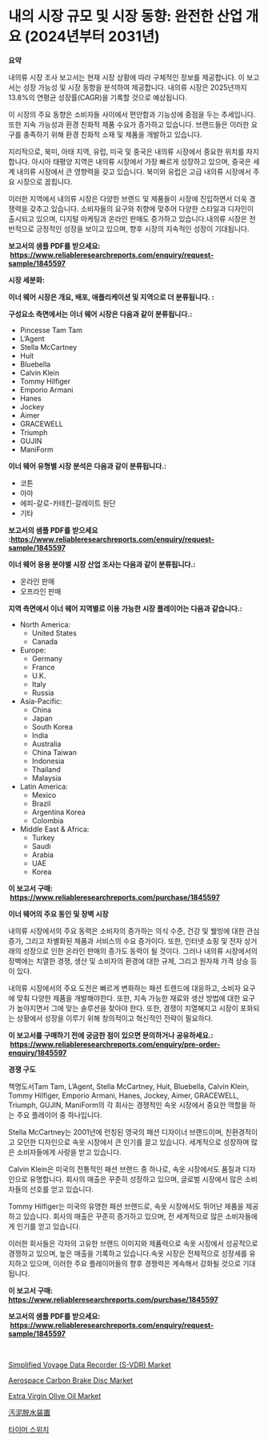 <p><h1>내의 시장 규모 및 시장 동향: 완전한 산업 개요 (2024년부터 2031년)</h1></p><p><strong>요약</strong></p>
<p><p>내의류 시장 조사 보고서는 현재 시장 상황에 따라 구체적인 정보를 제공합니다. 이 보고서는 성장 가능성 및 시장 동향을 분석하여 제공합니다. 내의류 시장은 2025년까지 13.8%의 연평균 성장률(CAGR)을 기록할 것으로 예상됩니다.</p><p>이 시장의 주요 동향은 소비자들 사이에서 편안함과 기능성에 중점을 두는 추세입니다. 또한 지속 가능성과 환경 친화적 제품 수요가 증가하고 있습니다. 브랜드들은 이러한 요구를 충족하기 위해 환경 친화적 소재 및 제품을 개발하고 있습니다.</p><p>지리적으로, 북미, 아태 지역, 유럽, 미국 및 중국은 내의류 시장에서 중요한 위치를 차지합니다. 아시아 태평양 지역은 내의류 시장에서 가장 빠르게 성장하고 있으며, 중국은 세계 내의류 시장에서 큰 영향력을 갖고 있습니다. 북미와 유럽은 고급 내의류 시장에서 주요 시장으로 꼽힙니다.</p><p>이러한 지역에서 내의류 시장은 다양한 브랜드 및 제품들이 시장에 진입하면서 더욱 경쟁력을 갖추고 있습니다. 소비자들의 요구와 취향에 맞추어 다양한 스타일과 디자인이 출시되고 있으며, 디지털 마케팅과 온라인 판매도 증가하고 있습니다.내의류 시장은 전반적으로 긍정적인 성장을 보이고 있으며, 향후 시장의 지속적인 성장이 기대됩니다.</p></p>
<p><strong>보고서의 샘플 PDF를 받으세요: &nbsp;<a href="https://www.reliableresearchreports.com/enquiry/request-sample/1845597">https://www.reliableresearchreports.com/enquiry/request-sample/1845597</a></strong></p>
<p><strong>시장 세분화:</strong></p>
<p><strong> 이너 웨어 시장은 개요, 배포, 애플리케이션 및 지역으로 더 분류됩니다. :</strong></p>
<p><strong>구성요소 측면에서는 이너 웨어 시장은 다음과 같이 분류됩니다.:</strong></p>
<p><ul><li>Pincesse Tam Tam</li><li>L’Agent</li><li>Stella McCartney</li><li>Huit</li><li>Bluebella</li><li>Calvin Klein</li><li>Tommy Hilfiger</li><li>Emporio Armani</li><li>Hanes</li><li>Jockey</li><li>Aimer</li><li>GRACEWELL</li><li>Triumph</li><li>GUJIN</li><li>ManiForm</li></ul></p>
<p><strong> 이너 웨어 유형별 시장 분석은 다음과 같이 분류됩니다.:</strong></p>
<p><ul><li>코튼</li><li>아마</li><li>에피-갈로-카테킨-갈레이트 원단</li><li>기타</li></ul></p>
<p><strong>보고서의 샘플 PDF를 받으세요 :<a href="https://www.reliableresearchreports.com/enquiry/request-sample/1845597">https://www.reliableresearchreports.com/enquiry/request-sample/1845597</a></strong></p>
<p><strong> 이너 웨어 응용 분야별 시장 산업 조사는 다음과 같이 분류됩니다.:</strong></p>
<p><ul><li>온라인 판매</li><li>오프라인 판매</li></ul></p>
<p><strong>지역 측면에서 이너 웨어 지역별로 이용 가능한 시장 플레이어는 다음과 같습니다.:</strong></p>
<p><ul>
    <li>
        North America:
        <ul>
            <li>United States</li>
            <li>Canada</li>
        </ul>
    </li>
    <li>
        Europe:
        <ul>
            <li>Germany</li>
            <li>France</li>
            <li>U.K.</li>
            <li>Italy</li>
            <li>Russia</li>
        </ul>
    </li>
    <li>
        Asia-Pacific:
        <ul>
            <li>China</li>
            <li>Japan</li>
            <li>South Korea</li>
            <li>India</li>
            <li>Australia</li>
            <li>China Taiwan</li>
            <li>Indonesia</li>
            <li>Thailand</li>
            <li>Malaysia</li>
        </ul>
    </li>
    <li>
        Latin America:
        <ul>
            <li>Mexico</li>
            <li>Brazil</li>
            <li>Argentina Korea</li>
            <li>Colombia</li>
        </ul>
    </li>
    <li>
        Middle East & Africa:
        <ul>
            <li>Turkey</li>
            <li>Saudi</li>
            <li>Arabia</li>
            <li>UAE</li>
            <li>Korea</li>
        </ul>
    </li>
    </ul></p>
<p><strong>이 보고서 구매: &nbsp;<a href="https://www.reliableresearchreports.com/purchase/1845597">https://www.reliableresearchreports.com/purchase/1845597</a></strong></p>
<p><strong>이너 웨어의 주요 동인 및 장벽 시장</strong></p>
<p><p>내의류 시장에서의 주요 동력은 소비자의 증가하는 의식 수준, 건강 및 웰빙에 대한 관심 증가, 그리고 차별화된 제품과 서비스의 수요 증가이다. 또한, 인터넷 쇼핑 및 전자 상거래의 성장으로 인한 온라인 판매의 증가도 동력이 될 것이다. 그러나 내의류 시장에서의 장벽에는 치열한 경쟁, 생산 및 소비자의 환경에 대한 규제, 그리고 원자재 가격 상승 등이 있다.</p><p>내의류 시장에서의 주요 도전은 빠르게 변화하는 패션 트렌드에 대응하고, 소비자 요구에 맞춰 다양한 제품을 개발해야한다. 또한, 지속 가능한 재료와 생산 방법에 대한 요구가 높아지면서 그에 맞는 솔루션을 찾아야 한다. 또한, 경쟁이 치열해지고 시장이 포화되는 상황에서 성장을 이루기 위해 창의적이고 혁신적인 전략이 필요하다.</p></p>
<p><strong>이 보고서를 구매하기 전에 궁금한 점이 있으면 문의하거나 공유하세요.: &nbsp;<a href="https://www.reliableresearchreports.com/enquiry/pre-order-enquiry/1845597">https://www.reliableresearchreports.com/enquiry/pre-order-enquiry/1845597</a></strong></p>
<p><strong>경쟁 구도</strong></p>
<p><p>책명도서Tam Tam, L’Agent, Stella McCartney, Huit, Bluebella, Calvin Klein, Tommy Hilfiger, Emporio Armani, Hanes, Jockey, Aimer, GRACEWELL, Triumph, GUJIN, ManiForm의 각 회사는 경쟁적인 속옷 시장에서 중요한 역할을 하는 주요 플레이어 중 하나입니다.</p><p>Stella McCartney는 2001년에 런칭된 영국의 패션 디자이너 브랜드이며, 친환경적이고 모던한 디자인으로 속옷 시장에서 큰 인기를 끌고 있습니다. 세계적으로 성장하며 많은 소비자들에게 사랑을 받고 있습니다.</p><p>Calvin Klein은 미국의 전통적인 패션 브랜드 중 하나로, 속옷 시장에서도 품질과 디자인으로 유명합니다. 회사의 매출은 꾸준히 성장하고 있으며, 글로벌 시장에서 많은 소비자들의 선호를 얻고 있습니다.</p><p>Tommy Hilfiger는 미국의 유명한 패션 브랜드로, 속옷 시장에서도 뛰어난 제품을 제공하고 있습니다. 회사의 매출은 꾸준히 증가하고 있으며, 전 세계적으로 많은 소비자들에게 인기를 얻고 있습니다.</p><p>이러한 회사들은 각자의 고유한 브랜드 이미지와 제품력으로 속옷 시장에서 성공적으로 경쟁하고 있으며, 높은 매출을 기록하고 있습니다.속옷 시장은 전체적으로 성장세를 유지하고 있으며, 이러한 주요 플레이어들의 향후 경쟁력은 계속해서 강화될 것으로 기대됩니다.</p></p>
<p><strong>이 보고서 구매: &nbsp; <a href="https://www.reliableresearchreports.com/purchase/1845597">https://www.reliableresearchreports.com/purchase/1845597</a></strong></p>
<p><strong>보고서의 샘플 PDF를 받으세요: &nbsp;<a href="https://www.reliableresearchreports.com/enquiry/request-sample/1845597">https://www.reliableresearchreports.com/enquiry/request-sample/1845597</a></strong><strong></strong></p>
<p>&nbsp;</p>
<p><p><a href="https://cat-emmental-94b.notion.site/Simplified-Voyage-Data-Recorder-S-VDR-Market-Size-and-Growth-Market-Segmentation-Regional-and-Co-30e4f3f2af874d709ec1331b5e6d6e77">Simplified Voyage Data Recorder (S-VDR) Market</a></p><p><a href="https://issuu.com/reportprime-2/docs/aerospace-carbon-brake-disc-market-size-2030.pptx">Aerospace Carbon Brake Disc Market</a></p><p><a href="https://view.publitas.com/reportprime-1/extra-virgin-olive-oil-market-furnish-information-about-market-size-market-share-market-dynamics-and-projections-spanning-from-2024-to-2031/">Extra Virgin Olive Oil Market</a></p><p><a href="https://github.com/vhemk0794148/Market-Research-Report-List-1/blob/main/7435385190752.md">汚泥脱水装置</a></p><p><a href="https://github.com/vss5505pa7z1p/Market-Research-Report-List-1/blob/main/6173119190537.md">타이머 스위치</a></p></p>
